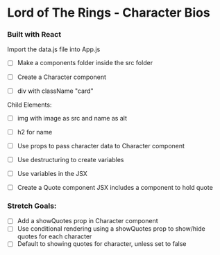 # Lord of The Rings - Character Bios
### Built with React

 Import the data.js file into App.js

- [ ] Make a components folder inside the src folder

- [ ] Create a Character component 
- [ ] div with className "card"

Child Elements:
- [ ] img with image as src and name as alt
- [ ] h2 for name

- [ ] Use props to pass character data to Character component 
- [ ] Use destructuring to create variables 
- [ ] Use variables in the JSX

- [ ] Create a Quote component JSX includes a component to hold quote

### Stretch Goals: 
- [ ] Add a showQuotes prop in Character component 
- [ ] Use conditional rendering using a showQuotes prop to show/hide quotes for each character
- [ ] Default to showing quotes for character, unless set to false
